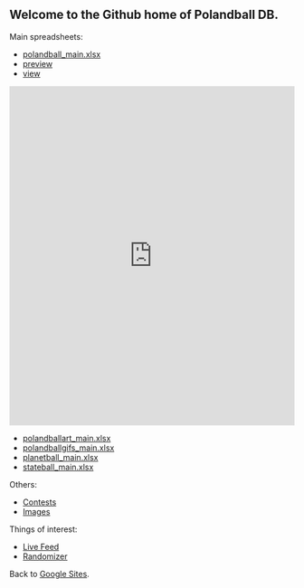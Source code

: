 ## Welcome to the Github home of Polandball DB.

Main spreadsheets:

* [polandball_main.xlsx](https://drive.google.com/open?id=1qrQR87VqKnkxJZwSqgVWNXoBZ3HI9LzP)
* [preview](https://drive.google.com/file/d/1qrQR87VqKnkxJZwSqgVWNXoBZ3HI9LzP/preview)
* [view](https://drive.google.com/file/d/1qrQR87VqKnkxJZwSqgVWNXoBZ3HI9LzP/view)

<iframe src="https://drive.google.com/file/d/1qrQR87VqKnkxJZwSqgVWNXoBZ3HI9LzP/preview" style="width:100%; height:600px; border:0;"></iframe>

* [polandballart_main.xlsx](https://drive.google.com/open?id=1n_hfVC6FD0yzxRDV07ftr7b9ruWaCJV1)
* [polandballgifs_main.xlsx](https://drive.google.com/open?id=1fsuiZiuz3C7hA1xEADcb21cNp9QJoHdw)
* [planetball_main.xlsx](https://drive.google.com/open?id=18z2RlS8M2IUZ4kWmgdzWyEBRIEwZRXGt)
* [stateball_main.xlsx](https://drive.google.com/open?id=1kJm46rGv0yao-c9vTXtvLiPviIwKq-dY)

Others:
* [Contests](https://drive.google.com/open?id=1hEMezCktpvPsT6Id4miHpeELCuLGDyyu)
* [Images](https://drive.google.com/drive/folders/1WFTdCF4tYjFvX-zeUFSaYvexGVHIBYzd)

Things of interest:

* [Live Feed](/live)  
* [Randomizer](/random)

Back to [Google Sites](https://sites.google.com/view/polandballdb/).

